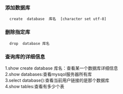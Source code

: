 ### 添加数据库
```mysql
  create  database  库名  [character set utf-8]  
```
### 删除指定库
```mysql
  drop  database 库名
```
### 查询库的详细信息
 1.show create database 库名：查看某一个数据库详细信息  
 2.show databases:查看mysqol服务器所有库  
 3.select database():查看当前用户链接的是那个数据库  
 4.show tables:查看有多少个表
